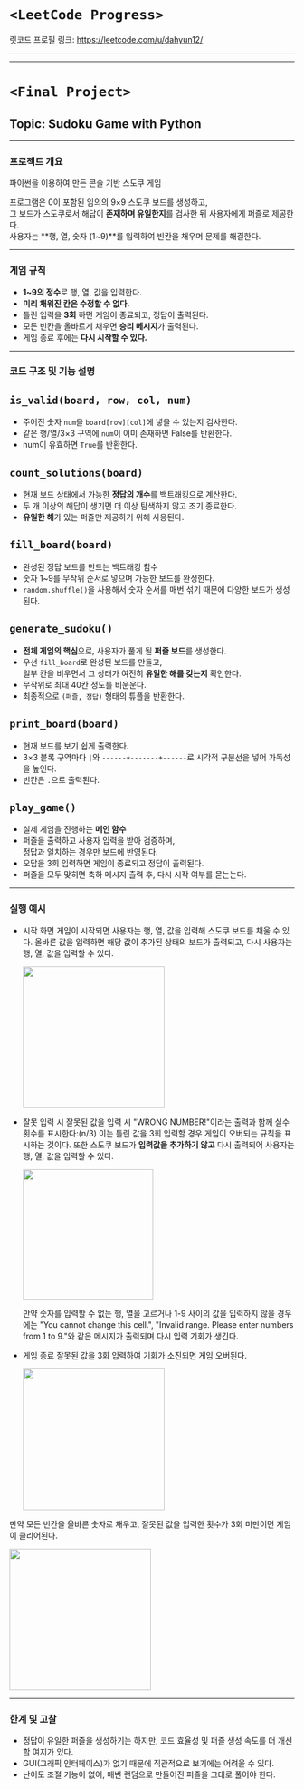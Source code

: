 # **`<LeetCode Progress>`**
릿코드 프로필 링크: https://leetcode.com/u/dahyun12/


---
---

# **`<Final Project>`**  
## Topic: Sudoku Game with Python

---

### 프로젝트 개요

파이썬을 이용하여 만든 콘솔 기반 스도쿠 게임

프로그램은 0이 포함된 임의의 9×9 스도쿠 보드를 생성하고,  
그 보드가 스도쿠로서 해답이 **존재하며 유일한지**를 검사한 뒤 사용자에게 퍼즐로 제공한다.  
사용자는 **행, 열, 숫자 (1~9)**를 입력하여 빈칸을 채우며 문제를 해결한다.

---

### 게임 규칙

- **1~9의 정수**로 행, 열, 값을 입력한다.  
- **미리 채워진 칸은 수정할 수 없다.**  
- 틀린 입력을 **3회** 하면 게임이 종료되고, 정답이 출력된다.  
- 모든 빈칸을 올바르게 채우면 **승리 메시지**가 출력된다.  
- 게임 종료 후에는 **다시 시작할 수 있다.**

---

### 코드 구조 및 기능 설명

## `is_valid(board, row, col, num)`
- 주어진 숫자 `num`을 `board[row][col]`에 넣을 수 있는지 검사한다.
- 같은 행/열/3×3 구역에 `num`이 이미 존재하면 False를 반환한다.
- num이 유효하면 `True`를 반환한다.

## `count_solutions(board)`
- 현재 보드 상태에서 가능한 **정답의 개수**를 백트래킹으로 계산한다.
- 두 개 이상의 해답이 생기면 더 이상 탐색하지 않고 조기 종료한다.
- **유일한 해**가 있는 퍼즐만 제공하기 위해 사용된다.

## `fill_board(board)`
- 완성된 정답 보드를 만드는 백트래킹 함수
- 숫자 1~9를 무작위 순서로 넣으며 가능한 보드를 완성한다.
- `random.shuffle()`을 사용해서 숫자 순서를 매번 섞기 때문에 다양한 보드가 생성된다.

## `generate_sudoku()`
- **전체 게임의 핵심**으로, 사용자가 풀게 될 **퍼즐 보드**를 생성한다.
- 우선 `fill_board`로 완성된 보드를 만들고,  
  일부 칸을 비우면서 그 상태가 여전히 **유일한 해를 갖는지** 확인한다.
- 무작위로 최대 40칸 정도를 비운운다.
- 최종적으로 `(퍼즐, 정답)` 형태의 튜플을 반환한다.

## `print_board(board)`
- 현재 보드를 보기 쉽게 출력한다.
- 3×3 블록 구역마다 `|`와 `------+-------+------`로 시각적 구분선을 넣어 가독성을 높인다.
- 빈칸은 `.`으로 출력된다.

## `play_game()`
- 실제 게임을 진행하는 **메인 함수**
- 퍼즐을 출력하고 사용자 입력을 받아 검증하며,  
  정답과 일치하는 경우만 보드에 반영된다.
- 오답을 3회 입력하면 게임이 종료되고 정답이 출력된다.
- 퍼즐을 모두 맞히면 축하 메시지 출력 후, 다시 시작 여부를 묻는는다.

---

### 실행 예시

- 시작 화면
  게임이 시작되면 사용자는 행, 열, 값을 입력해 스도쿠 보드를 채울 수 있다.
  올바른 값을 입력하면 해당 값이 추가된 상태의 보드가 출력되고, 다시 사용자는 행, 열, 값을 입력할 수 있다.
  
  <img src="https://github.com/dahyun12/final_project_2024131017DahyunKang/blob/main/sudoku.%EC%8B%9C%EC%9E%91%ED%99%94%EB%A9%B4.png" width="250"/>

- 잘못 입력 시
  잘못된 값을 입력 시 "WRONG NUMBER!"이라는 출력과 함께 실수 횟수를 표시한다:(n/3)
  이는 틀린 값을 3회 입력할 경우 게임이 오버되는 규칙을 표시하는 것이다.
  또한 스도쿠 보드가 **입력값을 추가하기 않고** 다시 출력되어 사용자는 행, 열, 값을 입력할 수 있다.

   <img src="https://github.com/dahyun12/final_project_2024131017DahyunKang/blob/main/sudoku.wrongnum.png" width="230"/>

  만약 숫자를 입력할 수 없는 행, 열을 고르거나 1-9 사이의 값을 입력하지 않을 경우에는
  "You cannot change this cell.", "Invalid range. Please enter numbers from 1 to 9."와 같은 메시지가 출력되며
  다시 입력 기회가 생긴다.

- 게임 종료
  잘못된 값을 3회 입력하여 기회가 소진되면 게임 오버된다.
  
  <img src="https://github.com/dahyun12/final_project_2024131017DahyunKang/blob/main/sudoku.%EA%B2%8C%EC%9E%84%EC%98%A4%EB%B2%84.png" width="250"/>

 만약 모든 빈칸을 올바른 숫자로 채우고, 잘못된 값을 입력한 횟수가 3회 미만이면 게임이 클리어된다.

<img src="https://github.com/dahyun12/final_project_2024131017DahyunKang/blob/main/sudoku.%ED%81%B4%EB%A6%AC%EC%96%B4.png" width="250"/>
 
---

### 한계 및 고찰

- 정답이 유일한 퍼즐을 생성하기는 하지만, 코드 효율성 및 퍼즐 생성 속도를 더 개선할 여지가 있다.
- GUI(그래픽 인터페이스)가 없기 때문에 직관적으로 보기에는 어려울 수 있다.
- 난이도 조절 기능이 없어, 매번 랜덤으로 만들어진 퍼즐을 그대로 풀어야 한다.
